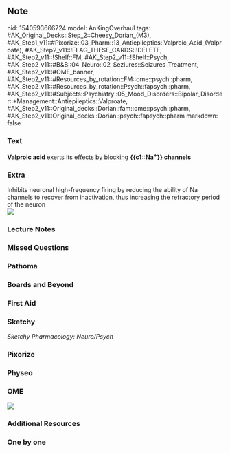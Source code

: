 ## Note
nid: 1540593666724
model: AnKingOverhaul
tags: #AK_Original_Decks::Step_2::Cheesy_Dorian_(M3), #AK_Step1_v11::#Pixorize::03_Pharm::13_Antiepileptics::Valproic_Acid_(Valproate), #AK_Step2_v11::!FLAG_THESE_CARDS::!DELETE, #AK_Step2_v11::!Shelf::FM, #AK_Step2_v11::!Shelf::Psych, #AK_Step2_v11::#B&B::04_Neuro::02_Seziures::Seizures_Treatment, #AK_Step2_v11::#OME_banner, #AK_Step2_v11::#Resources_by_rotation::FM::ome::psych::pharm, #AK_Step2_v11::#Resources_by_rotation::Psych::fapsych::pharm, #AK_Step2_v11::#Subjects::Psychiatry::05_Mood_Disorders::Bipolar_Disorder::*Management::Antiepileptics::Valproate, #AK_Step2_v11::Original_decks::Dorian::fam::ome::psych::pharm, #AK_Step2_v11::Original_decks::Dorian::psych::fapsych::pharm
markdown: false

### Text
<div>
  <b>Valproic acid</b> exerts its effects by <u>blocking</u>
  <b>{{c1::Na<sup>+</sup>}} channels</b>
</div>

### Extra
<div>
  Inhibits neuronal high-frequency firing by reducing the ability
  of Na channels to recover from inactivation, thus increasing the
  refractory period of the neuron
</div>
<div><img src="paste-524467046449651.jpg"></div>

### Lecture Notes


### Missed Questions


### Pathoma


### Boards and Beyond


### First Aid


### Sketchy
<div>
  <i>Sketchy Pharmacology: Neuro/Psych</i>
</div>

### Pixorize


### Physeo


### OME
<div class="ome-widget">
  <a href="https://onlinemeded.org?ref=anki"><img src=
  "_OME_AnkiFlashcards_General_4.png"></a>
</div>

### Additional Resources


### One by one

